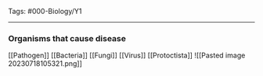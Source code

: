 Tags: #000-Biology/Y1

---
### Organisms that cause disease
[[Pathogen]]
[[Bacteria]]
[[Fungi]]
[[Virus]]
[[Protoctista]]
![[Pasted image 20230718105321.png]]
